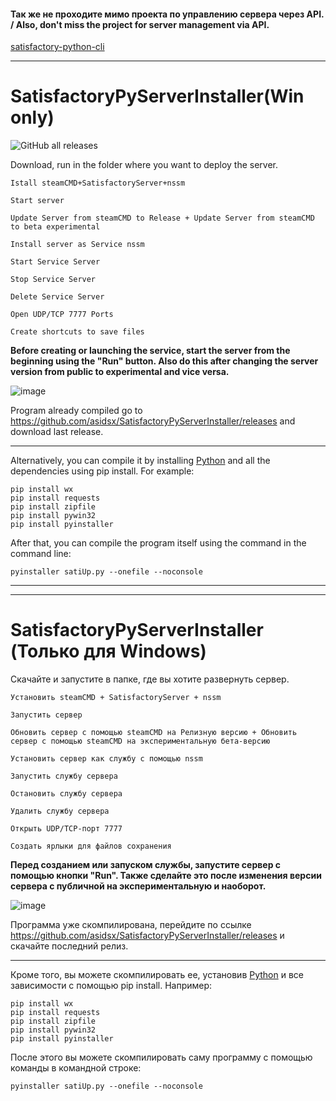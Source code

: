 #### Так же не проходите мимо проекта по управлению сервера через API. / Also, don't miss the project for server management via API.
[satisfactory-python-cli](https://github.com/Feyr/satisfactory-python-cli)

---
# SatisfactoryPyServerInstaller(Win only)
![GitHub all releases](https://img.shields.io/github/downloads/asidsx/SatisfactoryPyServerInstaller/total)

Download, run in the folder where you want to deploy the server.


`Istall steamCMD+SatisfactoryServer+nssm`

`Start server`

`Update Server from steamCMD to Release + Update Server from steamCMD to beta experimental`

`Install server as Service nssm`

`Start Service Server`

`Stop Service Server`

`Delete Service Server`

`Open UDP/TCP 7777 Ports`

`Create shortcuts to save files`

**Before creating or launching the service, start the server from the beginning using the "Run" button. Also do this after changing the server version from public to experimental and vice versa.**

![image](https://github.com/user-attachments/assets/2ee5d990-7ba2-46b4-b516-942ad5d60e2d)





Program already compiled go to https://github.com/asidsx/SatisfactoryPyServerInstaller/releases and download last release.

---

Alternatively, you can compile it by installing [Python](https://www.python.org/ftp/python/3.10.11/python-3.10.11-amd64.exe) and all the dependencies using pip install. For example:
```
pip install wx
pip install requests
pip install zipfile
pip install pywin32
pip install pyinstaller
```

After that, you can compile the program itself using the command in the command line: 
```
pyinstaller satiUp.py --onefile --noconsole
```


---
---

# SatisfactoryPyServerInstaller (Только для Windows)

Скачайте и запустите в папке, где вы хотите развернуть сервер.


`Установить steamCMD + SatisfactoryServer + nssm`

`Запустить сервер`

`Обновить сервер с помощью steamCMD на Релизную версию + Обновить сервер с помощью steamCMD на экспериментальную бета-версию`

`Установить сервер как службу с помощью nssm`

`Запустить службу сервера`

`Остановить службу сервера`

`Удалить службу сервера`

`Открыть UDP/TCP-порт 7777`

`Создать ярлыки для файлов сохранения`

**Перед созданием или запуском службы, запустите сервер с помощью кнопки "Run". Также сделайте это после изменения версии сервера с публичной на экспериментальную и наоборот.**

![image](https://github.com/user-attachments/assets/2ee5d990-7ba2-46b4-b516-942ad5d60e2d)


Программа уже скомпилирована, перейдите по ссылке https://github.com/asidsx/SatisfactoryPyServerInstaller/releases и скачайте последний релиз.

---

Кроме того, вы можете скомпилировать ее, установив [Python](https://www.python.org/ftp/python/3.10.11/python-3.10.11-amd64.exe) и все зависимости с помощью pip install. Например:

```
pip install wx
pip install requests
pip install zipfile
pip install pywin32
pip install pyinstaller
```


После этого вы можете скомпилировать саму программу с помощью команды в командной строке:
```
pyinstaller satiUp.py --onefile --noconsole
```


